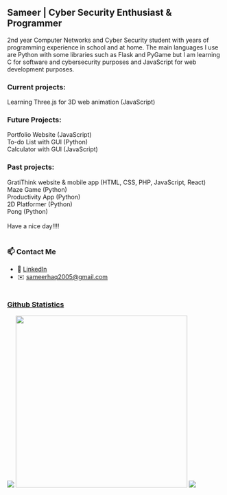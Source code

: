 ## Sameer | Cyber Security Enthusiast & Programmer
2nd year Computer Networks and Cyber Security  student with years of programming experience in school and at home. The main languages I use are Python with some libraries such as Flask and PyGame but I am learning C for software and cybersecurity purposes and JavaScript for web development purposes. <br/>

### Current projects: <br/>
Learning Three.js for 3D web animation (JavaScript)<br>

### Future Projects:<br/>
Portfolio Website (JavaScript) <br>
To-do List with GUI (Python)<br/>
Calculator with GUI (JavaScript) <br/>

### Past projects:<br/>
GratiThink website & mobile app (HTML, CSS, PHP, JavaScript, React) <br/>
Maze Game (Python)<br/>
Productivity App (Python)<br/>
2D Platformer (Python) <br/>
Pong (Python) <br/>
<br/>
Have a nice day!!!!
<br><br>


### 📫 Contact Me
- 💼 [LinkedIn](https://www.linkedin.com/in/sameer-ul-haq-6861b923b/)
- ✉️ sameerhaq2005@gmail.com
<br><br>

### <u>Github Statistics</u>
<img src="https://github-readme-stats.vercel.app/api?username=SameerUH&show_icons=true&theme=tokyonight"/>
<img src="https://github-readme-stats.vercel.app/api/top-langs/?username=SameerUH&layout=compact&theme=tokyonight" width = "400"/>
<img src="https://streak-stats.demolab.com?user=SameerUH&theme=radical"/>

<!--
**SameerUH/sameeruh** is a ✨ _special_ ✨ repository because its `README.md` (this file) appears on your GitHub profile.

Here are some ideas to get you started:

- 🔭 I’m currently working on ...
- 🌱 I’m currently learning ...
- 👯 I’m looking to collaborate on ...
- 🤔 I’m looking for help with ...
- 💬 Ask me about ...
- 📫 How to reach me: ...
- 😄 Pronouns: ...
- ⚡ Fun fact: ...
-->
